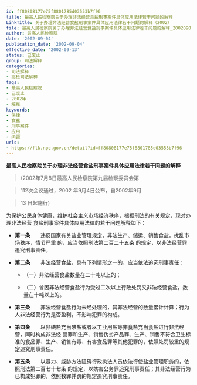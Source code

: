 ```yaml
---
id: ff80808177e75f8801785d03553b7f96
title: 最高人民检察院关于办理非法经营食盐刑事案件具体应用法律若干问题的解释
LinkTitle: 关于办理非法经营食盐刑事案件具体应用法律若干问题的解释（2002）
file: 最高人民检察院关于办理非法经营食盐刑事案件具体应用法律若干问题的解释_20020904_ff80808177e75f8801785d03553b7f96.doc
author: 最高人民检察院
date: '2002-09-04'
publication_date: '2002-09-04'
effective_date: '2002-09-13'
status: 已废止
group: 司法解释
categories:
- 司法解释
- 高检司法解释
tags:
- 最高人民检察院
- 已废止
- 2002年
- 解释
keywords:
- 法律
- 食盐
- 刑事案件
- 应用
- 问题
urls:
- https://flk.npc.gov.cn/detail?id=ff80808177e75f8801785d03553b7f96
---
```


**最高人民检察院关于办理非法经营食盐刑事案件具体应用法律若干问题的解释**

> (2002年7月8日最高人民检察院第九届检察委员会第

> 112次会议通过，2002 年9月4日公布，自2002年9月

> 13 日起施行)

为保护公民身体健康，维护社会主义市场经济秩序，根据刑法的有关规定，现对办理非法经营 食盐刑事案件具体应用法律的若干问题解释如下：

- **第一条**　　违反国家有关盐业管理规定，非法生产、储运、销售食盐，扰乱市场秩序，情节严重 的，应当依照刑法第二百二十五条 的规定，以非法经营罪追究刑事责任。

- **第二条**　　非法经营食盐，具有下列情形之一的，应当依法追究刑事责任：

  - （一）非法经营食盐数量在二十吨以上的；

  - （二）曾因非法经营食盐行为受过二次以上行政处罚又非法经营食盐，数量在十吨以上的。

- **第三条**　　非法经营食盐行为未经处理的，其非法经营的数量累计计算；行为人非法经营行为是否盈利，不影响犯罪的构成。

- **第四条**　　以非碘盐充当碘盐或者以工业用盐等非食盐充当食盐进行非法经营，同时构成非法经 营罪和生产、销售伪劣产品罪、生产、销售不符合卫生标准的食品罪、生产、销售有毒、有害食品罪等其他犯罪的，依照处罚较重的规定追究刑事责任。

- **第五条**　　以暴力、威胁方法阻碍行政执法人员依法行使盐业管理职务的，依照刑法第二百七十七条 的规定，以妨害公务罪追究刑事责任；其非法经营行为已构成犯罪的，依照数罪并罚的规定追究刑事责任。
